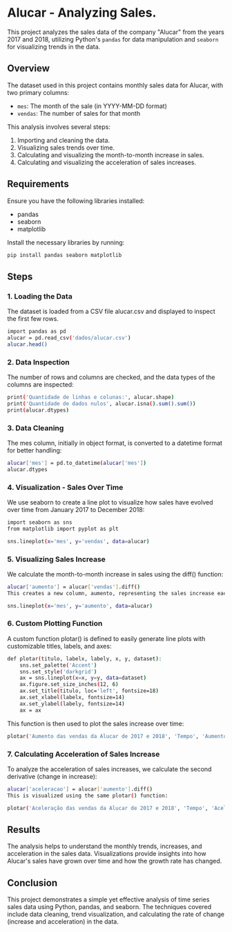 # Alucar - Analyzing Sales.

This project analyzes the sales data of the company "Alucar" from the years 2017 and 2018, utilizing Python's `pandas` for data manipulation and `seaborn` for visualizing trends in the data.

## Overview

The dataset used in this project contains monthly sales data for Alucar, with two primary columns:
- `mes`: The month of the sale (in YYYY-MM-DD format)
- `vendas`: The number of sales for that month

This analysis involves several steps:
1. Importing and cleaning the data.
2. Visualizing sales trends over time.
3. Calculating and visualizing the month-to-month increase in sales.
4. Calculating and visualizing the acceleration of sales increases.

## Requirements

Ensure you have the following libraries installed:
- pandas
- seaborn
- matplotlib

Install the necessary libraries by running:
```bash
pip install pandas seaborn matplotlib
```

## Steps

### 1. Loading the Data
The dataset is loaded from a CSV file alucar.csv and displayed to inspect the first few rows.

```bash
import pandas as pd
alucar = pd.read_csv('dados/alucar.csv')
alucar.head()
```
### 2. Data Inspection
The number of rows and columns are checked, and the data types of the columns are inspected:

```bash
print('Quantidade de linhas e colunas:', alucar.shape)
print('Quantidade de dados nulos', alucar.isna().sum().sum())
print(alucar.dtypes)
```
### 3. Data Cleaning
The mes column, initially in object format, is converted to a datetime format for better handling:

```bash
alucar['mes'] = pd.to_datetime(alucar['mes'])
alucar.dtypes
```
### 4. Visualization - Sales Over Time
We use seaborn to create a line plot to visualize how sales have evolved over time from January 2017 to December 2018:

```bash
import seaborn as sns
from matplotlib import pyplot as plt

sns.lineplot(x='mes', y='vendas', data=alucar)
```
### 5. Visualizing Sales Increase
We calculate the month-to-month increase in sales using the diff() function:

```bash
alucar['aumento'] = alucar['vendas'].diff()
This creates a new column, aumento, representing the sales increase each month. The increase is visualized with a line plot:
```
```bash
sns.lineplot(x='mes', y='aumento', data=alucar)
```
### 6. Custom Plotting Function
A custom function plotar() is defined to easily generate line plots with customizable titles, labels, and axes:

```bash
def plotar(titulo, labelx, labely, x, y, dataset):
    sns.set_palette('Accent')
    sns.set_style('darkgrid')
    ax = sns.lineplot(x=x, y=y, data=dataset)
    ax.figure.set_size_inches(12, 6)
    ax.set_title(titulo, loc='left', fontsize=18)
    ax.set_xlabel(labelx, fontsize=14)
    ax.set_ylabel(labely, fontsize=14)
    ax = ax
```
This function is then used to plot the sales increase over time:

```bash
plotar('Aumento das vendas da Alucar de 2017 e 2018', 'Tempo', 'Aumento', 'mes', 'aumento', alucar)
```

### 7. Calculating Acceleration of Sales Increase
To analyze the acceleration of sales increases, we calculate the second derivative (change in increase):

```bash
alucar['aceleracao'] = alucar['aumento'].diff()
This is visualized using the same plotar() function:
```
```bash
plotar('Aceleração das vendas da Alucar de 2017 e 2018', 'Tempo', 'Aceleração', 'mes', 'aceleracao', alucar)
```

## Results
The analysis helps to understand the monthly trends, increases, and acceleration in the sales data. Visualizations provide insights into how Alucar's sales have grown over time and how the growth rate has changed.

## Conclusion
This project demonstrates a simple yet effective analysis of time series sales data using Python, pandas, and seaborn. The techniques covered include data cleaning, trend visualization, and calculating the rate of change (increase and acceleration) in the data.
